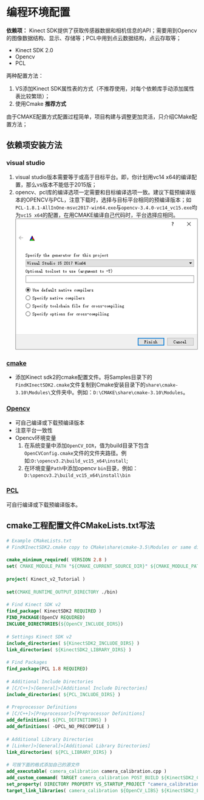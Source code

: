 # 编程环境配置

**依赖项：** Kinect SDK提供了获取传感器数据和相机信息的API；需要用到Opencv的图像数据结构、显示、存储等；PCL中用到点云数据结构，点云存取等；
- Kinect SDK 2.0
- Opencv
- PCL

两种配置方法：
1. VS添加Kinect SDK属性表的方式（不推荐使用，对每个依赖库手动添加属性表比较繁琐）；
2. 使用Cmake  **推荐方式**

由于CMAKE配置方式配置过程简单，项目构建与调整更加灵活，只介绍CMake配置方法；

## 依赖项安装方法

### visual studio
  1. visual studio版本需要等于或高于目标平台。即，你计划用vc14 x64的编译配置，那么vs版本不能低于2015版；
  2. opencv、pcl库的编译选项一定需要和目标编译选项一致。建议下载预编译版本的OPENCV与PCL，注意下载时，选择与目标平台相同的预编译版本；如`PCL-1.8.1-AllInOne-msvc2017-win64.exe`与`opencv-3.4.0-vc14_vc15.exe`均为`vc15 x64`的配置，在用CMAKE编译自己代码时，平台选择应相同。
  ![平台一致性](../Assets/Opencv编译器版本选择.PNG)
### [cmake](https://cmake.org/)
  - 添加Kinect sdk2的cmake配置文件。将Samples目录下的`FindKInectSDK2.cmake`文件复制到Cmake安装目录下的`share\cmake-3.10\Modules\`文件夹中。例如：`D:\CMAKE\share\cmake-3.10\Modules`。

### [Opencv](https://opencv.org/releases.html)
  - 可自己编译或下载预编译版本
  - 注意平台一致性
  - Opencv环境变量
    1. 在系统变量中添加`OpenCV_DIR`，值为build目录下包含`OpenCVConfig.cmake`文件的文件夹路径。例如:`D:\opencv3.2\build_vc15_x64\install`;
    2. 在环境变量`Path`中添加opencv `bin`目录，例如：`D:\opencv3.2\build_vc15_x64\install\bin`
### [PCL](http://unanancyowen.com/en/)
  可自行编译或下载预编译版本。


## cmake工程配置文件CMakeLists.txt写法
```cmake
# Example CMakeLists.txt
# FindKInectSDK2.cmake copy to CMake\share\cmake-3.5\Modules or same directory as this file

cmake_minimum_required( VERSION 2.8 )
set( CMAKE_MODULE_PATH "${CMAKE_CURRENT_SOURCE_DIR}" ${CMAKE_MODULE_PATH} )

project( Kinect_v2_Tutorial )

set(CMAKE_RUNTIME_OUTPUT_DIRECTORY ./bin)

# Find Kinect SDK v2
find_package( KinectSDK2 REQUIRED )
FIND_PACKAGE(OpenCV REQUIRED)
INCLUDE_DIRECTORIES(${OpenCV_INCLUDE_DIRS})

# Settings Kinect SDK v2
include_directories( ${KinectSDK2_INCLUDE_DIRS} )
link_directories( ${KinectSDK2_LIBRARY_DIRS} )

# Find Packages
find_package(PCL 1.8 REQUIRED)

# Additional Include Directories
# [C/C++]>[General]>[Additional Include Directories]
include_directories( ${PCL_INCLUDE_DIRS} )

# Preprocessor Definitions
# [C/C++]>[Preprocessor]>[Preprocessor Definitions]
add_definitions( ${PCL_DEFINITIONS} )
add_definitions( -DPCL_NO_PRECOMPILE )

# Additional Library Directories
# [Linker]>[General]>[Additional Library Directories]
link_directories( ${PCL_LIBRARY_DIRS} )

# 可按下面的格式添加自己的源文件
add_executable( camera_calibration camera_calibration.cpp )
add_custom_command( TARGET camera_calibration POST_BUILD ${KinectSDK2_COMMANDS} )
set_property( DIRECTORY PROPERTY VS_STARTUP_PROJECT "camera_calibration" )
target_link_libraries( camera_calibration ${OpenCV_LIBS} ${KinectSDK2_LIBRARIES} )
```
